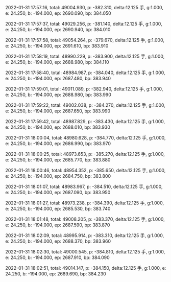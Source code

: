2022-01-31 17:57:16, total: 49004.930, p: -382.310, delta:12.125 手, g:1.000, e: 24.250, b: -194.000, ep: 2690.090, bp: 384.050

2022-01-31 17:57:37, total: 49029.256, p: -381.140, delta:12.125 手, g:1.000, e: 24.250, b: -194.000, ep: 2690.940, bp: 384.010

2022-01-31 17:57:58, total: 49054.264, p: -379.670, delta:12.125 手, g:1.000, e: 24.250, b: -194.000, ep: 2691.610, bp: 383.910

2022-01-31 17:58:19, total: 48990.229, p: -383.900, delta:12.125 手, g:1.000, e: 24.250, b: -194.000, ep: 2688.980, bp: 384.110

2022-01-31 17:58:40, total: 48984.987, p: -384.040, delta:12.125 手, g:1.000, e: 24.250, b: -194.000, ep: 2687.480, bp: 383.940

2022-01-31 17:59:01, total: 49011.089, p: -382.940, delta:12.125 手, g:1.000, e: 24.250, b: -194.000, ep: 2688.980, bp: 383.990

2022-01-31 17:59:22, total: 49002.038, p: -384.270, delta:12.125 手, g:1.000, e: 24.250, b: -194.000, ep: 2687.650, bp: 383.990

2022-01-31 17:59:42, total: 48987.829, p: -383.430, delta:12.125 手, g:1.000, e: 24.250, b: -194.000, ep: 2688.010, bp: 383.930

2022-01-31 18:00:04, total: 48980.628, p: -384.770, delta:12.125 手, g:1.000, e: 24.250, b: -194.000, ep: 2686.990, bp: 383.970

2022-01-31 18:00:25, total: 48973.653, p: -385.270, delta:12.125 手, g:1.000, e: 24.250, b: -194.000, ep: 2685.770, bp: 383.880

2022-01-31 18:00:46, total: 48954.352, p: -385.650, delta:12.125 手, g:1.000, e: 24.250, b: -194.000, ep: 2684.750, bp: 383.800

2022-01-31 18:01:07, total: 48983.967, p: -384.510, delta:12.125 手, g:1.000, e: 24.250, b: -194.000, ep: 2687.090, bp: 383.950

2022-01-31 18:01:27, total: 48973.238, p: -384.390, delta:12.125 手, g:1.000, e: 24.250, b: -194.000, ep: 2685.530, bp: 383.740

2022-01-31 18:01:48, total: 49008.205, p: -383.370, delta:12.125 手, g:1.000, e: 24.250, b: -194.000, ep: 2687.590, bp: 383.870

2022-01-31 18:02:09, total: 48995.914, p: -383.310, delta:12.125 手, g:1.000, e: 24.250, b: -194.000, ep: 2688.370, bp: 383.960

2022-01-31 18:02:30, total: 49000.545, p: -384.810, delta:12.125 手, g:1.000, e: 24.250, b: -194.000, ep: 2687.910, bp: 384.090

2022-01-31 18:02:51, total: 49014.147, p: -384.150, delta:12.125 手, g:1.000, e: 24.250, b: -194.000, ep: 2689.690, bp: 384.230
